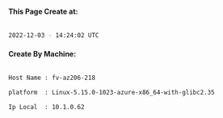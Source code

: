 
   
#### This Page Create at:

```bash

2022-12-03 - 14:24:02 UTC

```

#### Create By Machine:

```bash

Host Name : fv-az206-218

platform  : Linux-5.15.0-1023-azure-x86_64-with-glibc2.35

Ip Local  : 10.1.0.62

```

